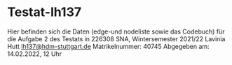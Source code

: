 # Testat-lh137
Hier befinden sich die Daten (edge-und nodeliste sowie das Codebuch) für die Aufgabe 2 des Testats in 226308 SNA, Wintersemester 2021/22
Lavinia Hutt
lh137@hdm-stuttgart.de
Matrikelnummer: 40745
Abgegeben am: 14.02.2022, 12 Uhr
